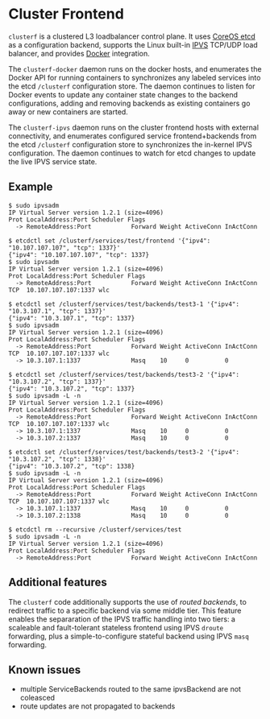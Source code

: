 # Cluster Frontend

`clusterf` is a clustered L3 loadbalancer control plane.
It uses [CoreOS etcd](https://github.com/coreos/etcd) as a configuration backend, supports the Linux built-in [IPVS](http://www.linuxvirtualserver.org/software/ipvs.html) TCP/UDP load balancer, and provides [Docker](https://www.docker.com/) integration.

The `clusterf-docker` daemon runs on the docker hosts, and enumerates the Docker API for running containers to synchronizes any labeled services into the etcd `/clusterf` configuration store. The daemon continues to listen for Docker events to update any container state changes to the backend configurations, adding and removing backends as existing containers go away or new containers are started.

The `clusterf-ipvs` daemon runs on the cluster frontend hosts with external connectivity, and enumerates configured service frontend+backends from the etcd `/clusterf` configuration store to synchronizes the in-kernel IPVS configuration. The daemon continues to watch for etcd changes to update the live IPVS service state.

## Example

    $ sudo ipvsadm
    IP Virtual Server version 1.2.1 (size=4096)
    Prot LocalAddress:Port Scheduler Flags
      -> RemoteAddress:Port           Forward Weight ActiveConn InActConn
      
    $ etcdctl set /clusterf/services/test/frontend '{"ipv4": "10.107.107.107", "tcp": 1337}'
    {"ipv4": "10.107.107.107", "tcp": 1337}
    $ sudo ipvsadm
    IP Virtual Server version 1.2.1 (size=4096)
    Prot LocalAddress:Port Scheduler Flags
      -> RemoteAddress:Port           Forward Weight ActiveConn InActConn
    TCP  10.107.107.107:1337 wlc

    $ etcdctl set /clusterf/services/test/backends/test3-1 '{"ipv4": "10.3.107.1", "tcp": 1337}'
    {"ipv4": "10.3.107.1", "tcp": 1337}
    $ sudo ipvsadm
    IP Virtual Server version 1.2.1 (size=4096)
    Prot LocalAddress:Port Scheduler Flags
      -> RemoteAddress:Port           Forward Weight ActiveConn InActConn
    TCP  10.107.107.107:1337 wlc
      -> 10.3.107.1:1337              Masq    10     0          0         

    $ etcdctl set /clusterf/services/test/backends/test3-2 '{"ipv4": "10.3.107.2", "tcp": 1337}'
    {"ipv4": "10.3.107.2", "tcp": 1337}
    $ sudo ipvsadm -L -n
    IP Virtual Server version 1.2.1 (size=4096)
    Prot LocalAddress:Port Scheduler Flags
      -> RemoteAddress:Port           Forward Weight ActiveConn InActConn
    TCP  10.107.107.107:1337 wlc
      -> 10.3.107.1:1337              Masq    10     0          0         
      -> 10.3.107.2:1337              Masq    10     0          0         

    $ etcdctl set /clusterf/services/test/backends/test3-2 '{"ipv4": "10.3.107.2", "tcp": 1338}'
    {"ipv4": "10.3.107.2", "tcp": 1338}
    $ sudo ipvsadm -L -n
    IP Virtual Server version 1.2.1 (size=4096)
    Prot LocalAddress:Port Scheduler Flags
      -> RemoteAddress:Port           Forward Weight ActiveConn InActConn
    TCP  10.107.107.107:1337 wlc
      -> 10.3.107.1:1337              Masq    10     0          0         
      -> 10.3.107.2:1338              Masq    10     0          0         

    $ etcdctl rm --recursive /clusterf/services/test
    $ sudo ipvsadm -L -n
    IP Virtual Server version 1.2.1 (size=4096)
    Prot LocalAddress:Port Scheduler Flags
      -> RemoteAddress:Port           Forward Weight ActiveConn InActConn

## Additional features

The `clusterf` code additionally supports the use of *routed backends*, to redirect traffic to a specific backend via some middle tier.
This feature enables the separaration of the IPVS traffic handling into two tiers: a scaleable and fault-tolerant stateless frontend using IPVS `droute` forwarding, plus a simple-to-configure stateful backend using IPVS `masq` forwarding.

## Known issues

* multiple ServiceBackends routed to the same ipvsBackend are not coleasced
* route updates are not propagated to backends
